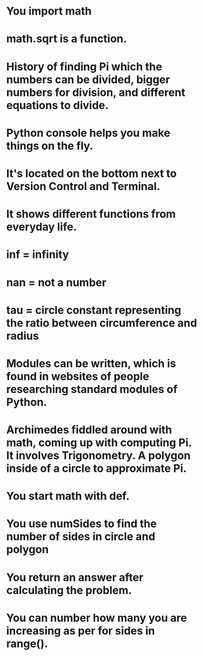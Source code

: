 # You import math
# math.sqrt is a function.
# History of finding Pi which the numbers can be divided, bigger numbers for division, and different equations to divide.
# Python console helps you make things on the fly.
# It's located on the bottom next to Version Control and Terminal.
# It shows different functions from everyday life.
# inf = infinity
# nan = not a number
# tau = circle constant representing the ratio between circumference and radius
# Modules can be written, which is found in websites of people researching standard modules of Python.
# Archimedes fiddled around with math, coming up with computing Pi. It involves Trigonometry. A polygon inside of a circle to approximate Pi.
# You start math with def.
# You use numSides to find the number of sides in circle and polygon
# You return an answer after calculating the problem.
# You can number how many you are increasing as per for sides in range().